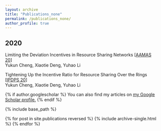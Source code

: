 ```yaml
---
layout: archive
title: "Publications_none"
permalink: /publications_none/
author_profile: true
---
```


## 2020
Limiting the Deviation Incentives in Resource Sharing Networks [[AAMAS 20](https://dl.acm.org/doi/abs/10.5555/3398761.3398991)]<br>
Yukun Cheng, Xiaotie Deng, Yuhao Li

Tightening Up the Incentive Ratio for Resource Sharing Over the Rings [[IPDPS 20](https://ieeexplore.ieee.org/abstract/document/9139833)]<br>
Yukun Cheng, Xiaotie Deng, Yuhao Li

{% if author.googlescholar %}
  You can also find my articles on <u><a href="{{https://scholar.google.com/citations?hl=en&user=VBjlDboAAAAJ}}">my Google Scholar profile</a>.</u>
{% endif %}

{% include base_path %}

{% for post in site.publications reversed %}
  {% include archive-single.html %}
{% endfor %}
